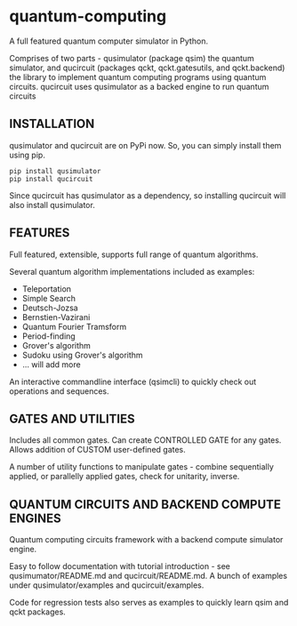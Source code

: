 # quantum-computing

A full featured quantum computer simulator in Python.

Comprises of two parts - qusimulator (package qsim) the quantum simulator, and qucircuit (packages qckt, qckt.gatesutils, and qckt.backend) the library to implement quantum computing programs using quantum circuits. qucircuit uses qusimulator as a backed engine to run quantum circuits

## INSTALLATION
qusimulator and qucircuit are on PyPi now. So, you can simply install them using pip. 

    pip install qusimulator
    pip install qucircuit

Since qucircuit has qusimulator as a dependency, so installing qucircuit will also install qusimulator.

## FEATURES
Full featured, extensible, supports full range of quantum algorithms.

Several quantum algorithm implementations included as examples:
* Teleportation
* Simple Search
* Deutsch-Jozsa
* Bernstien-Vazirani
* Quantum Fourier Tramsform
* Period-finding
* Grover's algorithm
* Sudoku using Grover's algorithm
* ... will add more

An interactive commandline interface (qsimcli) to quickly check out operations and sequences.

## GATES AND UTILITIES
Includes all common gates. Can create CONTROLLED GATE for any gates.  Allows addition of CUSTOM user-defined gates.

A number of utility functions to manipulate gates - combine sequentially applied, or parallelly applied gates, check for unitarity, inverse.

## QUANTUM CIRCUITS AND BACKEND COMPUTE ENGINES
Quantum computing circuits framework with a backend compute simulator engine.

Easy to follow documentation with tutorial introduction - see qusimumator/README.md and qucircuit/README.md. A bunch of examples under qusimulator/examples and qucircuit/examples.

Code for regression tests also serves as examples to quickly learn qsim and qckt packages.
